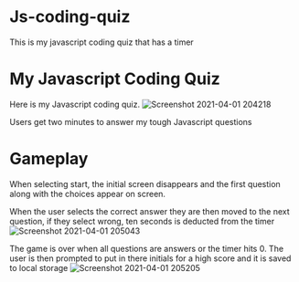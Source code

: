 # Js-coding-quiz
This is my javascript coding quiz that has a timer 




# My Javascript Coding Quiz
Here is my Javascript coding quiz. 
![Screenshot 2021-04-01 204218](https://user-images.githubusercontent.com/78389456/113368283-58a53c00-932c-11eb-8bd0-591e8fe57e7d.jpg)

Users get two minutes to answer my tough Javascript questions


# Gameplay
When selecting start, the initial screen disappears and the first question along with the choices appear on screen. 

When the user selects the correct answer they are then moved to the next question, if they select wrong, ten seconds is deducted from the timer  
![Screenshot 2021-04-01 205043](https://user-images.githubusercontent.com/78389456/113368230-3ad7d700-932c-11eb-8241-5de36c7a2e85.jpg)


The game is over when all questions are answers or the timer hits 0. The user is then prompted to put in there initials for a high score and it is saved to local storage 
![Screenshot 2021-04-01 205205](https://user-images.githubusercontent.com/78389456/113368387-9c984100-932c-11eb-991b-b7b27bf3cbd9.jpg)
